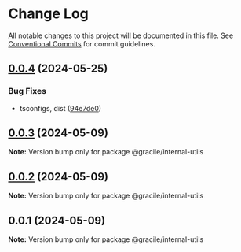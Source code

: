# Change Log

All notable changes to this project will be documented in this file.
See [Conventional Commits](https://conventionalcommits.org) for commit guidelines.

## [0.0.4](https://github.com/gracile-web/gracile/compare/@gracile/internal-utils@0.0.3...@gracile/internal-utils@0.0.4) (2024-05-25)

### Bug Fixes

* tsconfigs, dist ([94e7de0](https://github.com/gracile-web/gracile/commit/94e7de079f887bee5936c8b0f8a0301f60c8b215))

## [0.0.3](https://github.com/gracile-web/gracile/compare/@gracile/internal-utils@0.0.2...@gracile/internal-utils@0.0.3) (2024-05-09)

**Note:** Version bump only for package @gracile/internal-utils

## [0.0.2](https://github.com/gracile-web/gracile/compare/@gracile/internal-utils@0.0.1...@gracile/internal-utils@0.0.2) (2024-05-09)

**Note:** Version bump only for package @gracile/internal-utils

## 0.0.1 (2024-05-09)

**Note:** Version bump only for package @gracile/internal-utils

